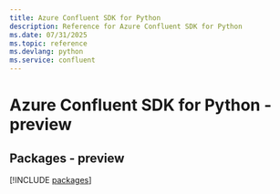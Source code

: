 ```yaml
---
title: Azure Confluent SDK for Python
description: Reference for Azure Confluent SDK for Python
ms.date: 07/31/2025
ms.topic: reference
ms.devlang: python
ms.service: confluent
---
```

# Azure Confluent SDK for Python - preview
## Packages - preview
[!INCLUDE [packages](confluent-index.md)]